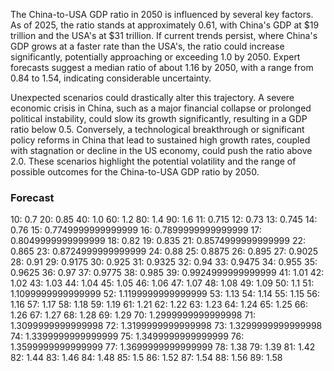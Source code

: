 The China-to-USA GDP ratio in 2050 is influenced by several key factors. As of 2025, the ratio stands at approximately 0.61, with China's GDP at $19 trillion and the USA's at $31 trillion. If current trends persist, where China's GDP grows at a faster rate than the USA's, the ratio could increase significantly, potentially approaching or exceeding 1.0 by 2050. Expert forecasts suggest a median ratio of about 1.16 by 2050, with a range from 0.84 to 1.54, indicating considerable uncertainty.

Unexpected scenarios could drastically alter this trajectory. A severe economic crisis in China, such as a major financial collapse or prolonged political instability, could slow its growth significantly, resulting in a GDP ratio below 0.5. Conversely, a technological breakthrough or significant policy reforms in China that lead to sustained high growth rates, coupled with stagnation or decline in the US economy, could push the ratio above 2.0. These scenarios highlight the potential volatility and the range of possible outcomes for the China-to-USA GDP ratio by 2050.

### Forecast

10: 0.7
20: 0.85
40: 1.0
60: 1.2
80: 1.4
90: 1.6
11: 0.715
12: 0.73
13: 0.745
14: 0.76
15: 0.7749999999999999
16: 0.7899999999999999
17: 0.8049999999999999
18: 0.82
19: 0.835
21: 0.8574999999999999
22: 0.865
23: 0.8724999999999999
24: 0.88
25: 0.8875
26: 0.895
27: 0.9025
28: 0.91
29: 0.9175
30: 0.925
31: 0.9325
32: 0.94
33: 0.9475
34: 0.955
35: 0.9625
36: 0.97
37: 0.9775
38: 0.985
39: 0.9924999999999999
41: 1.01
42: 1.02
43: 1.03
44: 1.04
45: 1.05
46: 1.06
47: 1.07
48: 1.08
49: 1.09
50: 1.1
51: 1.1099999999999999
52: 1.1199999999999999
53: 1.13
54: 1.14
55: 1.15
56: 1.16
57: 1.17
58: 1.18
59: 1.19
61: 1.21
62: 1.22
63: 1.23
64: 1.24
65: 1.25
66: 1.26
67: 1.27
68: 1.28
69: 1.29
70: 1.2999999999999998
71: 1.3099999999999998
72: 1.3199999999999998
73: 1.3299999999999998
74: 1.3399999999999999
75: 1.3499999999999999
76: 1.3599999999999999
77: 1.3699999999999999
78: 1.38
79: 1.39
81: 1.42
82: 1.44
83: 1.46
84: 1.48
85: 1.5
86: 1.52
87: 1.54
88: 1.56
89: 1.58